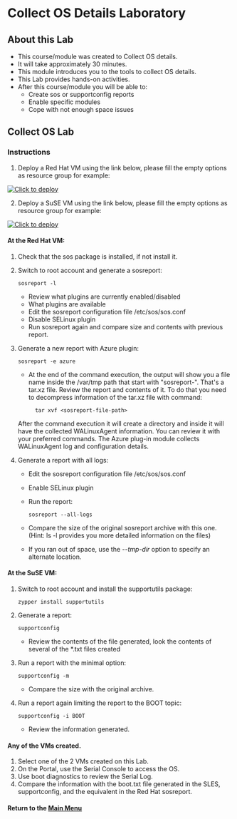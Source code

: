 # Collect OS Details Laboratory

## About this Lab
- This course/module was created to Collect OS details.
- It will take approximately 30 minutes.
- This module introduces you to the tools to collect OS details.
- This Lab provides hands-on activities.
- After this course/module you will be able to:
  - Create sos or supportconfig reports
  - Enable specific modules
  - Cope with not enough space issues

## Collect OS Lab

### Instructions

1.  Deploy a Red Hat VM using the link below, please fill the empty options as resource group for example:
  
  [![Click to deploy](https://user-images.githubusercontent.com/129801457/229645043-e2349c38-7efd-4336-83c4-dab6897f9a7c.png)](https://portal.azure.com/#create/Microsoft.Template/uri/https%3a%2f%2fraw.githubusercontent.com%2fmitchcr%2fONEVM%2fmain%2fCollectOSDetails%2fCollectOSDetails-Lab1RHEL.json)

2.  Deploy a SuSE VM using the link below, please fill the empty options as resource group for example:

  [![Click to deploy](https://user-images.githubusercontent.com/129801457/229645043-e2349c38-7efd-4336-83c4-dab6897f9a7c.png)](https://portal.azure.com/#create/Microsoft.Template/uri/https%3a%2f%2fraw.githubusercontent.com%2fmitchcr%2fONEVM%2fmain%2fCollectOSDetails%2fCollectOSDetails-Lab1SuSE.json)

#### At the Red Hat VM:

  1. Check that the sos package is installed, if not install it.

  2. Switch to root account and generate a sosreport:

         sosreport -l

     - Review what plugins are currently enabled/disabled
     - What plugins are available
     - Edit the sosreport configuration file /etc/sos/sos.conf
     - Disable SELinux plugin
     - Run sosreport again and compare size and contents with previous report.

  3. Generate a new report with Azure plugin:

         sosreport -e azure

     - At the end of the command execution, the output will show you a file name inside the /var/tmp path that start with "sosreport-<something-variable>".  That's a tar.xz file.  Review the report and contents of it.   To do that you need to decompress information of the tar.xz file with command:

             tar xvf <sosreport-file-path>
     
      After the command execution it will create a directory and inside it will have the collected WALinuxAgent information. You can review it with your preferred commands.  The Azure plug-in module collects WALinuxAgent log and configuration details.

  4. Generate a report with all logs:

     - Edit the sosreport configuration file /etc/sos/sos.conf
     - Enable SELinux plugin
     - Run the report:

           sosreport --all-logs
       
     - Compare the size of the original sosreport archive with this one. (Hint:  ls -l provides you more detailed information on the files)
     - If you ran out of space, use the _--tmp-dir_ option to specify an alternate location.

#### At the SuSE VM: 

  1.  Switch to root account and install the supportutils package:

          zypper install supportutils
      
  2.  Generate a report:

          supportconfig

      - Review the contents of the file generated, look the contents of several of the *.txt files created

  3. Run a report with the minimal option:

         supportconfig -m

      - Compare the size with the original archive.

  4. Run a report again limiting the report to the BOOT topic:

         supportconfig -i BOOT

      - Review the information generated.

#### Any of the VMs created. 

  1. Select one of the 2 VMs created on this Lab.
  2. On the Portal, use the Serial Console to access the OS.
  3. Use boot diagnostics to review the Serial Log.
  4. Compare the information with the boot.txt file generated in the SLES, supportconfig, and the equivalent in the Red Hat sosreport. 
     


#### Return to the [Main Menu](https://github.com/mitchcr/ONEVM/blob/main/readme.md)
